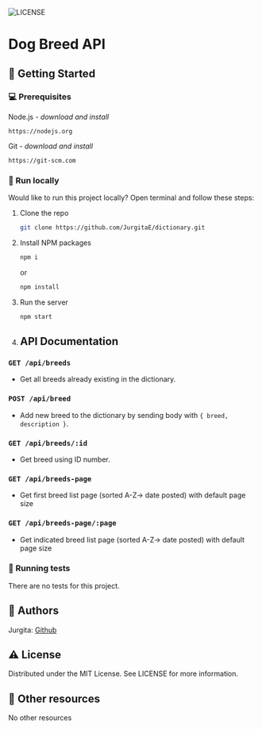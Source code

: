 ![LICENSE](https://img.shields.io/badge/license-MIT-blue.svg?style=flat-square)

# Dog Breed API

## 🧰 Getting Started

### 💻 Prerequisites

Node.js - _download and install_

```
https://nodejs.org
```

Git - _download and install_

```
https://git-scm.com
```

### 🏃 Run locally

Would like to run this project locally? Open terminal and follow these steps:

1. Clone the repo
    ```sh
    git clone https://github.com/JurgitaE/dictionary.git
    ```
2. Install NPM packages
    ```sh
    npm i
    ```
    or
    ```sh
    npm install
    ```
3. Run the server
    ```sh
    npm start
    ```
4. ## API Documentation

### `GET /api/breeds`

-   Get all breeds already existing in the dictionary.

### `POST /api/breed`

-   Add new breed to the dictionary by sending body with `{ breed, description }`.

### `GET /api/breeds/:id`

-   Get breed using ID number.

### `GET /api/breeds-page`

-   Get first breed list page (sorted A-Z-> date posted) with default page size

### `GET /api/breeds-page/:page`

-   Get indicated breed list page (sorted A-Z-> date posted) with default page size

### 🧪 Running tests

There are no tests for this project.

## 🎅 Authors

Jurgita: [Github](https://github.com/JurgitaE)

## ⚠️ License

Distributed under the MIT License. See LICENSE for more information.

## 🔗 Other resources

No other resources
